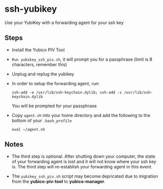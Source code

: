 # ssh-yubikey
Use your YubiKey with a forwarding agent for your ssh key

## Steps

* Install the Yubico PIV Tool

* `Run yubikey_ssh_piv.sh`, it will prompt you for a passphrase (limit is 8 characters, remember this)

* Unplug and replug the yubikey

* In order to setup the forwarding agent, run:
  
  ```
  ssh-add -e /usr/lib/ssh-keychain.dylib; ssh-add -s /usr/lib/ssh-keychain.dylib
  ```
  
  You will be prompted for your passphrase

* Copy `agent.sh` into your home directory and add the following to the bottom of your `.bash_profile`

  ```
  eval ~/agent.sh
  ```
 
## Notes
* The third step is optional. After shutting down your computer, the state of your forwarding agent is lost and it will not know where your ssh key is. The third step will re-establish your forwarding agent in this event.

* The `yubikey_ssh_piv.sh` script may become depricated due to migration from the **yubico-piv-tool** to **yubico-manager**.
